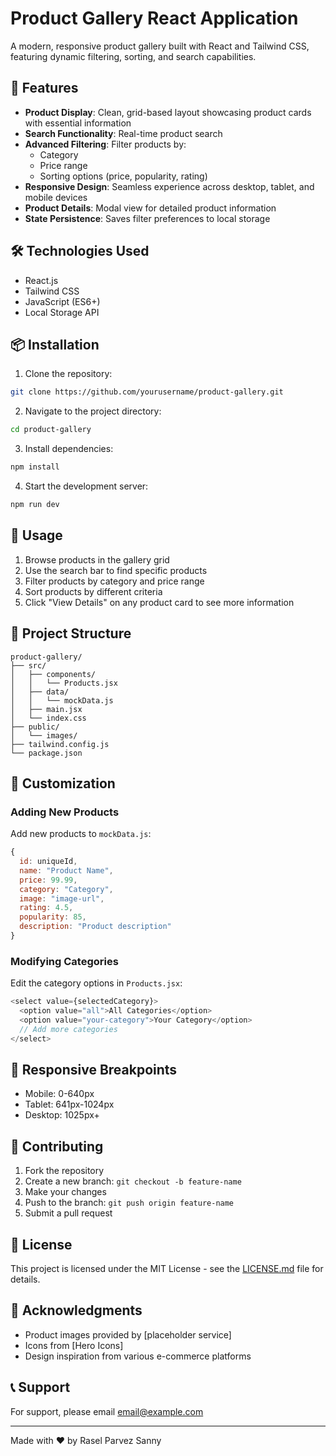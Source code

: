 # Product Gallery React Application

A modern, responsive product gallery built with React and Tailwind CSS, featuring dynamic filtering, sorting, and search capabilities.

## 🚀 Features

- **Product Display**: Clean, grid-based layout showcasing product cards with essential information
- **Search Functionality**: Real-time product search
- **Advanced Filtering**: Filter products by:
  - Category
  - Price range
  - Sorting options (price, popularity, rating)
- **Responsive Design**: Seamless experience across desktop, tablet, and mobile devices
- **Product Details**: Modal view for detailed product information
- **State Persistence**: Saves filter preferences to local storage

## 🛠️ Technologies Used

- React.js
- Tailwind CSS
- JavaScript (ES6+)
- Local Storage API

## 📦 Installation

1. Clone the repository:
```bash
git clone https://github.com/yourusername/product-gallery.git
```

2. Navigate to the project directory:
```bash
cd product-gallery
```

3. Install dependencies:
```bash
npm install
```

4. Start the development server:
```bash
npm run dev
```

## 🔧 Usage

1. Browse products in the gallery grid
2. Use the search bar to find specific products
3. Filter products by category and price range
4. Sort products by different criteria
5. Click "View Details" on any product card to see more information

## 📁 Project Structure

```
product-gallery/
├── src/
│   ├── components/
│   │   └── Products.jsx
│   ├── data/
│   │   └── mockData.js
│   ├── main.jsx
│   └── index.css
├── public/
│   └── images/
├── tailwind.config.js
└── package.json
```

## 🎨 Customization

### Adding New Products

Add new products to `mockData.js`:

```javascript
{
  id: uniqueId,
  name: "Product Name",
  price: 99.99,
  category: "Category",
  image: "image-url",
  rating: 4.5,
  popularity: 85,
  description: "Product description"
}
```

### Modifying Categories

Edit the category options in `Products.jsx`:

```javascript
<select value={selectedCategory}>
  <option value="all">All Categories</option>
  <option value="your-category">Your Category</option>
  // Add more categories
</select>
```

## 📱 Responsive Breakpoints

- Mobile: 0-640px
- Tablet: 641px-1024px
- Desktop: 1025px+

## 🤝 Contributing

1. Fork the repository
2. Create a new branch: `git checkout -b feature-name`
3. Make your changes
4. Push to the branch: `git push origin feature-name`
5. Submit a pull request

## 📄 License

This project is licensed under the MIT License - see the [LICENSE.md](LICENSE.md) file for details.

## 👏 Acknowledgments

- Product images provided by [placeholder service]
- Icons from [Hero Icons]
- Design inspiration from various e-commerce platforms

## 📞 Support

For support, please email email@example.com

---
Made with ❤️ by Rasel Parvez Sanny
